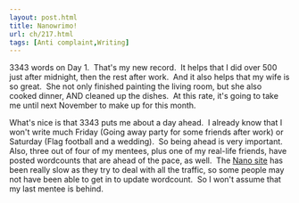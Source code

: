 ```yaml
---
layout: post.html
title: Nanowrimo!
url: ch/217.html
tags: [Anti complaint,Writing]
---
```

3343 words on Day 1.  That's my new record.  It helps that I did over 500 just after midnight, then the rest after work.  And it also helps that my wife is so great.  She not only finished painting the living room, but she also cooked dinner, AND cleaned up the dishes.  At this rate, it's going to take me until next November to make up for this month.

What's nice is that 3343 puts me about a day ahead.  I already know that I won't write much Friday (Going away party for some friends after work) or Saturday (Flag football and a wedding).  So being ahead is very important.  Also, three out of four of my mentees, plus one of my real-life friends, have posted wordcounts that are ahead of the pace, as well.  The [Nano site](http://www.nanowrimo.org) has been really slow as they try to deal with all the traffic, so some people may not have been able to get in to update wordcount.  So I won't assume that my last mentee is behind.
